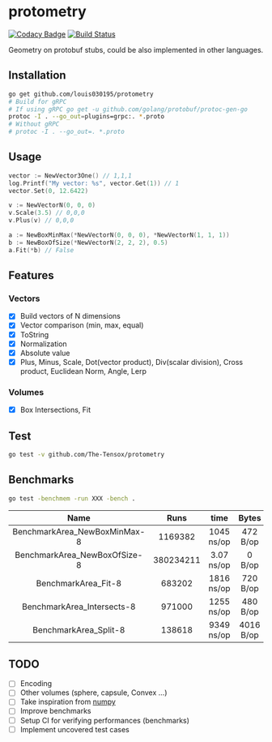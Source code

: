 
# protometry

[![Codacy Badge](https://api.codacy.com/project/badge/Grade/52ed0a7a050c470ababeb6e888d51878)](https://app.codacy.com/gh/The-Tensox/protometry?utm_source=github.com&utm_medium=referral&utm_content=The-Tensox/protometry&utm_campaign=Badge_Grade_Dashboard)
[![Build Status](https://img.shields.io/circleci/project/The-Tensox/protometry/master.svg)](https://circleci.com/gh/The-Tensox/protometry)

Geometry on protobuf stubs, could be also implemented in other languages.

## Installation

```bash
go get github.com/louis030195/protometry
# Build for gRPC
# If using gRPC go get -u github.com/golang/protobuf/protoc-gen-go
protoc -I . --go_out=plugins=grpc:. *.proto
# Without gRPC
# protoc -I . --go_out=. *.proto
```

## Usage

```go
vector := NewVector3One() // 1,1,1
log.Printf("My vector: %s", vector.Get(1)) // 1
vector.Set(0, 12.6422)

v := NewVectorN(0, 0, 0)
v.Scale(3.5) // 0,0,0
v.Plus(v) // 0,0,0

a := NewBoxMinMax(*NewVectorN(0, 0, 0), *NewVectorN(1, 1, 1))
b := NewBoxOfSize(*NewVectorN(2, 2, 2), 0.5)
a.Fit(*b) // False
```

## Features

### Vectors

- [x] Build vectors of N dimensions
- [x] Vector comparison (min, max, equal)
- [x] ToString
- [x] Normalization
- [x] Absolute value
- [x] Plus, Minus, Scale, Dot(vector product), Div(scalar division), Cross product, Euclidean Norm, Angle, Lerp

### Volumes

- [x] Box Intersections, Fit

## Test

```bash
go test -v github.com/The-Tensox/protometry
```

## Benchmarks

```bash
go test -benchmem -run XXX -bench .
```

|Name   |   Runs   |   time   |   Bytes   |   Allocs   |
|:-----:|:--------:|:--------:|:---------:|:----------:|
|BenchmarkArea_NewBoxMinMax-8   |   1169382   |   1045 ns/op   |   472 B/op  |   13 allocs/op   |
|BenchmarkArea_NewBoxOfSize-8   |   380234211   |   3.07 ns/op   |   0 B/op   |   0 allocs/op   |
|BenchmarkArea_Fit-8   |   683202   |   1816 ns/op   |   720 B/op   |   24 allocs/op   |
|BenchmarkArea_Intersects-8   |   971000   |   1255 ns/op   |   480 B/op   |   16 allocs/op   |
|BenchmarkArea_Split-8   |   138618   |   9349 ns/op   |   4016 B/op   |   112 allocs/op   |

## TODO

- [ ] Encoding
- [ ] Other volumes (sphere, capsule, Convex ...)
- [ ] Take inspiration from [numpy](https://numpy.org)
- [ ] Improve benchmarks
- [ ] Setup CI for verifying performances (benchmarks)
- [ ] Implement uncovered test cases
